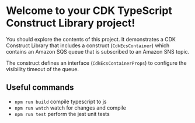 # Welcome to your CDK TypeScript Construct Library project!

You should explore the contents of this project. It demonstrates a CDK Construct Library that includes a construct (`CdkEcsContainer`)
which contains an Amazon SQS queue that is subscribed to an Amazon SNS topic.

The construct defines an interface (`CdkEcsContainerProps`) to configure the visibility timeout of the queue.

## Useful commands

 * `npm run build`   compile typescript to js
 * `npm run watch`   watch for changes and compile
 * `npm run test`    perform the jest unit tests
